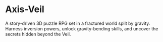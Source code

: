 # Axis-Veil
A story-driven 3D puzzle RPG set in a fractured world split by gravity. Harness inversion powers, unlock gravity-bending skills, and uncover the secrets hidden beyond the Veil.
